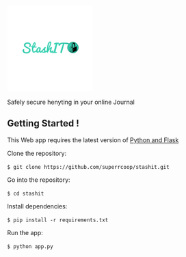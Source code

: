 <img src="/static/icons/LOGOICON.png" />    

Safely secure henyting in your online Journal


Getting Started !
-------------------

This Web app requires the latest version of [Python and Flask](http://flask.pocoo.org)

Clone the repository:

`$ git clone https://github.com/superrcoop/stashit.git`

Go into the repository:

`$ cd stashit`

Install dependencies:

`$ pip install -r requirements.txt`

Run the app:

`$ python app.py`



